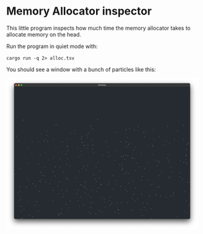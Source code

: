 # Memory Allocator inspector

This little program inspects how much time the memory allocator takes to allocate memory on the head.

Run the program in quiet mode with:

```shell
cargo run -q 2> alloc.tsv
```

You should see a window with a bunch of particles like this:

![window with particles](./particles.png)
